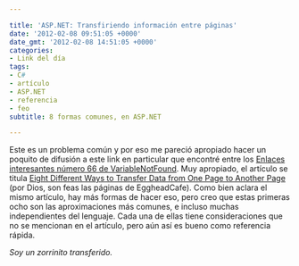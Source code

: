 ```yaml
---

title: 'ASP.NET: Transfiriendo información entre páginas'
date: '2012-02-08 09:51:05 +0000'
date_gmt: '2012-02-08 14:51:05 +0000'
categories:
- Link del día
tags:
- C#
- artículo
- ASP.NET
- referencia
- feo
subtitle: 8 formas comunes, en ASP.NET

---
```


Este es un problema común y por eso me pareció apropiado hacer un poquito de difusión a este link en particular que encontré entre los [Enlaces interesantes número 66 de VariableNotFound](http://www.variablenotfound.com/2012/01/enlaces-interesantes-66.html). Muy apropiado, el artículo se titula [Eight Different Ways to Transfer Data from One Page to Another Page](http://www.eggheadcafe.com/tutorials/asp-net/e653f028-01fb-4d0e-843b-058deae562a2/eight-different-ways-to-transfer-data-from-one-page-to-another-page.aspx) (por Dios, son feas las páginas de EggheadCafe). Como bien aclara el mismo artículo, hay más formas de hacer eso, pero creo que estas primeras ocho son las aproximaciones más comunes, e incluso muchas independientes del lenguaje. Cada una de ellas tiene consideraciones que no se mencionan en el artículo, pero aún así es bueno como referencia rápida.

_Soy un zorrinito transferido._
